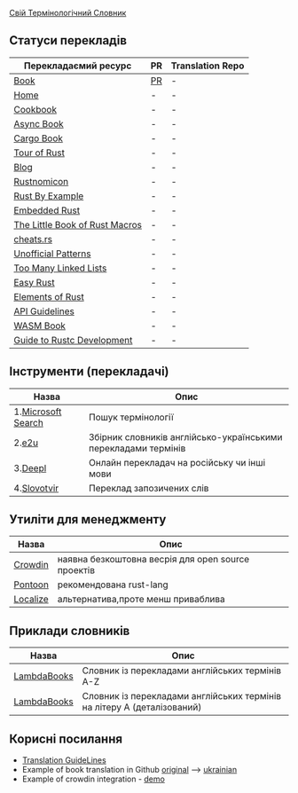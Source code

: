 [Свій Термінологічний Словник](https://github.com/rust-lang-ua/rust-book-uk-ua/blob/master/DICTIONARY.md)

## Статуси перекладів

| Перекладаємий ресурс                                                        | PR         | Translation Repo |
| --------------------------------------------------------------------------- | ---------- | ---------------- |
| [Book](https://doc.rust-lang.org/book)                                      | [PR](https://github.com/rust-lang-ua/rustbook_ukrainian) | -                |
| [Home](https://rust-lang.org)                                               | -          | -                |
| [Cookbook](https://rust-lang-nursery.github.io/rust-cookbook)               | -          | -                |
| [Async Book](https://rust-lang.github.io/async-book)                        | -          | -                |
| [Cargo Book](https://doc.rust-lang.org/cargo)                               | -          | -                |
| [Tour of Rust](https://tourofrust.com/TOC_ua.html)                          | -          | -                |
| [Blog](https://blog.rust-lang.org)                                          | -          | -                |
| [Rustnomicon](https://doc.rust-lang.org/nomicon)                            | -          | -                |
| [Rust By Example](https://doc.rust-lang.org/stable/rust-by-example)         | -          | -                |
| [Embedded Rust](https://docs.rust-embedded.org/book/intro)                  | -          | -                |
| [The Little Book of Rust Macros](https://danielkeep.github.io/tlborm/book/) | -          | -                |
| [cheats.rs](https://cheats.rs)                                              | -          | -                |
| [Unofficial Patterns](https://rust-unofficial.github.io/patterns)           | -          | -                |
| [Too Many Linked Lists](https://github.com/rust-unofficial/too-many-lists)  | -          | -                |
| [Easy Rust](https://dhghomon.github.io/easy_rust)                           | -          | -                |
| [Elements of Rust](https://github.com/ferrous-systems/elements-of-rust)     | -          | -                |
| [API Guidelines](https://rust-lang.github.io/api-guidelines)                | -          | -                |
| [WASM Book](https://rustwasm.github.io/docs/book)                           | -          | -                |
| [Guide to Rustc Development](https://rustc-dev-guide.rust-lang.org)         | -          | -                |

## Інструменти (перекладачі)

| Назва                                                        | Опис                                                           |
| ------------------------------------------------------------ | -------------------------------------------------------------- |
| 1.[Microsoft Search](https://www.microsoft.com/en-us/language) | Пошук термінології                                             |
| 2.[e2u](https://e2u.org.ua/)                                   | Збірник словників англійсько-українськими перекладами термінів |
| 3.[Deepl](https://deepl.com)                                   | Онлайн перекладач на російську чи інші мови                    |
| 4.[Slovotvir](https://slovotvir.org.ua/)                       | Переклад запозичених слів                                      |


## Утиліти для менеджменту

| Назва                                                        | Опис                                                           |
| ------------------------------------------------------------ | -------------------------------------------------------------- |
| [Crowdin](https://uk.crowdin.com/)                           | наявна безкоштовна весрія для open source проектів             |
| [Pontoon](https://pontoon.rust-lang.org/)                    | рекомендована rust-lang                                        |
| [Localize](https://gitlocalize.com/)                         | альтернатива,проте менш приваблива                             |

## Приклади словників

| Назва                                                        | Опис                                                           |
| ------------------------------------------------------------ | -------------------------------------------------------------- |
| [LambdaBooks](https://github.com/LambdaBooks/understandinges6ua/blob/master/DICTIONARY.md)| Словник із перекладами англійських термінів A-Z |
| [LambdaBooks](https://github.com/LambdaBooks/dictionary)     | Cловник із перекладами англійських термінів на літеру A (деталізований) |


## Корисні посилання

 - [Translation GuideLines](https://github.com/rust-lang/www.rust-lang.org/blob/master/TRANSLATIONS.md)
 - Example of book translation in Github  [original](https://github.com/nzakas/understandinges6) --> [ukrainian](https://github.com/LambdaBooks/understandinges6ua)
 - Example of crowdin integration - [demo](https://github.com/spaceship-prompt/spaceship-prompt)
